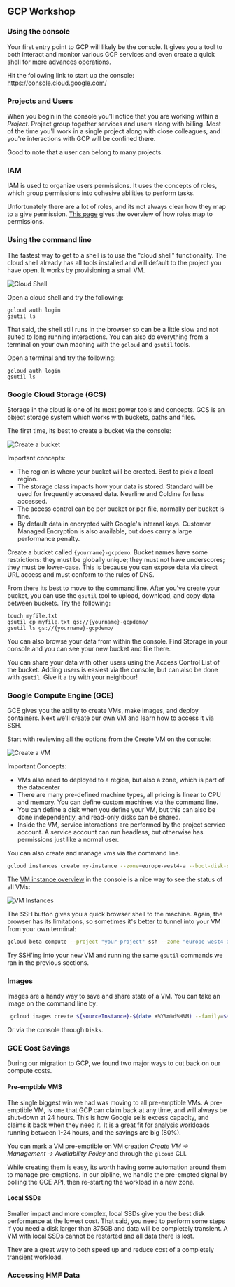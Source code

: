 ## GCP Workshop 

### Using the console

Your first entry point to GCP will likely be the console. It gives you a tool to both interact and monitor various GCP services and even
create a quick shell for more advances operations.

Hit the following link to start up the console: https://console.cloud.google.com/

### Projects and Users

When you begin in the console you'll notice that you are working within a *Project*. Project group together services and users along with 
billing. Most of the time you'll work in a single project along with close colleagues, and you're interactions with GCP will be confined
there.

Good to note that a user can belong to many projects.

### IAM

IAM is used to organize users permissions. It uses the concepts of roles, which group permissions into cohesive abilities to perform tasks.

Unfortunately there are a lot of roles, and its not always clear how they map to a give permission. 
[This page](https://cloud.google.com/iam/docs/understanding-roles) gives the overview of how roles map to permissions.

### Using the command line

The fastest way to get to a shell is to use the "cloud shell" functionality. The cloud shell already has all tools installed and will 
default to the project you have open. It works by provisioning a small VM.

![Cloud Shell](https://github.com/hartwigmedical/gcpworkshop/blob/master/images/cloud-shell.png)

Open a cloud shell and try the following:

```
gcloud auth login
gsutil ls
```

That said, the shell still runs in the browser so can be a little slow and not suited to long running interactions. You can also do 
everything from a terminal on your own maching with the `gcloud` and `gsutil` tools.

Open a terminal and try the following:
```
gcloud auth login
gsutil ls
```

### Google Cloud Storage (GCS)

Storage in the cloud is one of its most power tools and concepts. GCS is an object storage system which works with buckets, paths and files.

The first time, its best to create a bucket via the console:

![Create a bucket](https://github.com/hartwigmedical/gcpworkshop/blob/master/images/storage-demo-1.png)

Important concepts:
* The region is where your bucket will be created. Best to pick a local region.
* The storage class impacts how your data is stored. Standard will be used for frequently accessed data. Nearline and Coldine for less 
accessed.
* The access control can be per bucket or per file, normally per bucket is fine.
* By default data in encrypted with Google's internal keys. Customer Managed Encryption is also available, but does carry a large 
performance penalty.

Create a bucket called `{yourname}-gcpdemo`. Bucket names have some restrictions: they must be globally unique; they must not have 
underscores; they must be lower-case. This is because you can expose data via direct URL access and must conform to the rules of DNS.

From there its best to move to the command line. After you've create your bucket, you can use the `gsutil` tool to upload, download, and
copy data between buckets. Try the following:

```
touch myfile.txt
gsutil cp myfile.txt gs://{yourname}-gcpdemo/
gsutil ls gs://{yourname}-gcpdemo/
```

You can also browse your data from within the console. Find Storage in your console and you can see your new bucket and file there.

You can share your data with other users using the Access Control List of the bucket. Adding users is easiest via the console, but can also 
be done with `gsutil`. Give it a try with your neighbour!

### Google Compute Engine (GCE)

GCE gives you the ability to create VMs, make images, and deploy containers. Next we'll create our own VM and learn how to access it via 
SSH.

Start with reviewing all the options from the Create VM on the [console](https://console.cloud.google.com/compute/instancesAdd):

![Create a VM](https://github.com/hartwigmedical/gcpworkshop/blob/master/images/compute-demo-1.png)

Important Concepts:
* VMs also need to deployed to a region, but also a zone, which is part of the datacenter
* There are many pre-defined machine types, all pricing is linear to CPU and memory. You can define custom machines via the command line.
* You can define a disk when you define your VM, but this can also be done independently, and read-only disks can be shared.
* Inside the VM, service interactions are performed by the project service account. A service account can run headless, but otherwise has
permissions just like a normal user. 

You can also create and manage vms via the command line. 

```bash
gcloud instances create my-instance --zone=europe-west4-a --boot-disk-size 100
```

The [VM instance overview](https://console.cloud.google.com/compute/instances) in the console is a nice way to see the status of all VMs:

![VM Instances](https://github.com/hartwigmedical/gcpworkshop/blob/master/images/compute-demo-2.png)

The SSH button gives you a quick browser shell to the machine. Again, the browser has its limitations, so sometimes it's better to tunnel 
into your VM from your own terminal:

```bash
gcloud beta compute --project "your-project" ssh --zone "europe-west4-a" "your-vm"
```

Try SSH'ing into your new VM and running the same `gsutil` commands we ran in the previous sections.

### Images

Images are a handy way to save and share state of a VM. You can take an image on the command line by:

```bash
 gcloud images create ${sourceInstance}-$(date +%Y%m%d%H%M) --family=${sourceInstance} --source-disk=${sourceInstance} --source-disk-zone=${ZONE}"
```

Or via the console through `Disks`.

### GCE Cost Savings

During our migration to GCP, we found two major ways to cut back on our compute costs.

#### Pre-emptible VMS

The single biggest win we had was moving to all pre-emptible VMs. A pre-emptible VM, is one that GCP can claim back at any time, and will
always be shut-down at 24 hours. This is how Google sells excess capacity, and claims it back when they need it. It is a great fit for 
analysis workloads running between 1-24 hours, and the savings are big (80%). 

You can mark a VM pre-emptible on VM creation *Create VM -> Management -> Availability Policy* and through the `glcoud` CLI.

While creating them is easy, its worth having some automation around them to manage pre-emptions. In our pipline, we handle the pre-empted
signal by polling the GCE API, then re-starting the workload in a new zone.

#### Local SSDs

Smaller impact and more complex, local SSDs give you the best disk performance at the lowest cost. That said, you need to perform some steps
if you need a disk larger than 375GB and data will be completely transient. A VM with local SSDs cannot be restarted and all data there is
lost. 

They are a great way to both speed up and reduce cost of a completely transient workload.

### Accessing HMF Data

 







